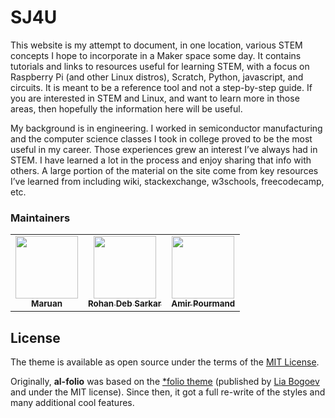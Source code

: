 # SJ4U
This website is my attempt to document, in one location, various STEM concepts I hope to incorporate in a Maker space some day. It contains tutorials and links to resources useful for learning STEM, with a focus on Raspberry Pi (and other Linux distros), Scratch, Python, javascript, and circuits. It is meant to be a reference tool and not a step-by-step guide. If you are interested in STEM and Linux, and want to learn more in those areas, then hopefully the information here will be useful.

My background is in engineering. I worked in semiconductor manufacturing and the computer science classes I took in college proved to be the most useful in my career. Those experiences grew an interest I’ve always had in STEM. I have learned a lot in the process and enjoy sharing that info with others. A large portion of the material on the site come from key resources I’ve learned from including wiki, stackexchange, w3schools, freecodecamp, etc.

### Maintainers

<!-- ALL-CONTRIBUTORS-LIST:START - Do not remove or modify this section -->
<!-- prettier-ignore-start -->
<!-- markdownlint-disable -->
<table>
  <tr>
    <td align="center"><a href="http://maruan.alshedivat.com"><img src="https://avatars.githubusercontent.com/u/2126561?v=4" width="100px;" alt=""/><br /><sub><b>Maruan</b></sub></a></td>
    <td align="center"><a href="http://rohandebsarkar.github.io"><img src="https://avatars.githubusercontent.com/u/50144004?v=4" width="100px;" alt=""/><br /><sub><b>Rohan Deb Sarkar</b></sub></a></td>
    <td align="center"><a href="https://amirpourmand.ir"><img src="https://avatars.githubusercontent.com/u/32064808?v=4" width="100px;" alt=""/><br /><sub><b>Amir Pourmand</b></sub></a></td>
  </tr>
</table>

<!-- markdownlint-restore -->
<!-- prettier-ignore-end -->

<!-- ALL-CONTRIBUTORS-LIST:END -->

## License

The theme is available as open source under the terms of the [MIT License](https://github.com/alshedivat/al-folio/blob/master/LICENSE).

Originally, **al-folio** was based on the [\*folio theme](https://github.com/bogoli/-folio) (published by [Lia Bogoev](https://liabogoev.com) and under the MIT license).
Since then, it got a full re-write of the styles and many additional cool features.
